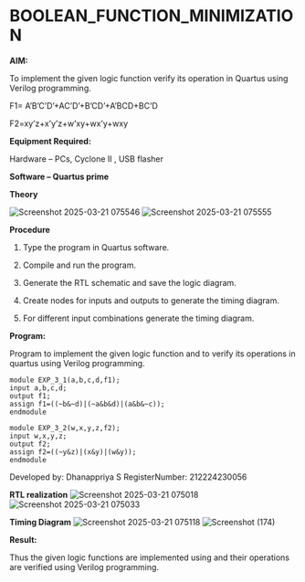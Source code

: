 # BOOLEAN_FUNCTION_MINIMIZATION

**AIM:**

To implement the given logic function verify its operation in Quartus using Verilog programming.

F1= A’B’C’D’+AC’D’+B’CD’+A’BCD+BC’D 

F2=xy’z+x’y’z+w’xy+wx’y+wxy

**Equipment Required:**

Hardware – PCs, Cyclone II , USB flasher

**Software – Quartus prime**

**Theory**


![Screenshot 2025-03-21 075546](https://github.com/user-attachments/assets/2b7a3a39-2d6f-45dc-a7c9-7e25099fe67a)
![Screenshot 2025-03-21 075555](https://github.com/user-attachments/assets/1e61f8c1-6315-4435-884a-adb6bf2e6c75)



**Procedure**

1.	Type the program in Quartus software.

2.	Compile and run the program.

3.	Generate the RTL schematic and save the logic diagram.

4.	Create nodes for inputs and outputs to generate the timing diagram.

5.	For different input combinations generate the timing diagram.


**Program:**

Program to implement the given logic function and to verify its operations in quartus using Verilog programming. 
```
module EXP_3_1(a,b,c,d,f1);
input a,b,c,d;
output f1;
assign f1=((~b&~d)|(~a&b&d)|(a&b&~c));
endmodule
```

```
module EXP_3_2(w,x,y,z,f2);
input w,x,y,z;
output f2;
assign f2=((~y&z)|(x&y)|(w&y));
endmodule
```

Developed by: Dhanappriya S
RegisterNumber: 212224230056


**RTL realization**
![Screenshot 2025-03-21 075018](https://github.com/user-attachments/assets/b02660a4-f222-4ecb-bd9b-42f85489bb4d)
![Screenshot 2025-03-21 075033](https://github.com/user-attachments/assets/7484b248-4ff8-4f86-8282-6ebed8e245b6)


**Timing Diagram**
![Screenshot 2025-03-21 075118](https://github.com/user-attachments/assets/db4fba33-9a8c-4307-bbcd-6c20066170c0)
![Screenshot (174)](https://github.com/user-attachments/assets/03c53752-5cca-4cad-a445-fda13706ff14)

**Result:**

Thus the given logic functions are implemented using and their operations are verified using Verilog programming.

